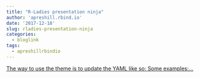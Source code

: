 ```yaml
---
title: "R-Ladies presentation ninja"
author: 'apreshill.rbind.io'
date: '2017-12-18'
slug: rladies-presentation-ninja
categories:
  - bloglink
tags:
  - apreshillrbindio
---
```


[The way to use the theme is to update the YAML like so: Some examples:...<click to read more>](https://alison.rbind.io/post/r-ladies-slides/)

